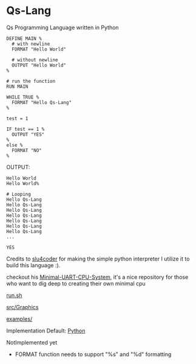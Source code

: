 # Qs-Lang
Qs Programming Language written in Python

```qs 
DEFINE MAIN %
  # with newline
  FORMAT "Hello World"
  
  # without newline
  OUTPUT "Hello World"
%

# run the function
RUN MAIN

WHILE TRUE %
  FORMAT "Hello Qs-Lang"
%

test = 1 

IF test == 1 %
  OUTPUT "YES"
% 
else %
  FORMAT "NO"
%
```

OUTPUT:
```qs 
Hello World
Hello World%

# Looping
Hello Qs-Lang
Hello Qs-Lang
Hello Qs-Lang
Hello Qs-Lang
Hello Qs-Lang
Hello Qs-Lang
Hello Qs-Lang
...

YES
```

Credits to [slu4coder](https://github.com/slu4coder/)
for making the simple python interpreter I utilize it 
to build this language :).

checkout his [Minimal-UART-CPU-System](https://github.com/slu4coder/Minimal-UART-CPU-System),
it's a nice repository for those who want to dig deep to creating their own minimal cpu

[run.sh](./run.sh)

[src/Graphics](./src/Graphics/)
  
[examples/](./examples/)

Implementation
  Default: [Python](python.org)

NotImplemented yet
  - FORMAT function needs to support "%s" and "%d" formatting
